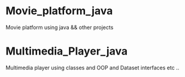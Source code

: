 # Movie_platform_java
Movie platform using java && other projects

# Multimedia_Player_java
Multimedia player using classes and OOP and Dataset interfaces etc ..
